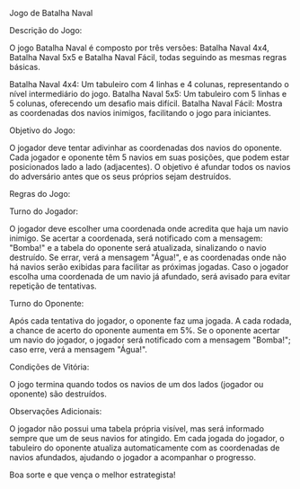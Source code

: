 Jogo de Batalha Naval

Descrição do Jogo:

O jogo Batalha Naval é composto por três versões: Batalha Naval 4x4, Batalha Naval 5x5 e Batalha Naval Fácil, todas seguindo as mesmas regras básicas.

Batalha Naval 4x4: Um tabuleiro com 4 linhas e 4 colunas, representando o nível intermediário do jogo.
Batalha Naval 5x5: Um tabuleiro com 5 linhas e 5 colunas, oferecendo um desafio mais difícil.
Batalha Naval Fácil: Mostra as coordenadas dos navios inimigos, facilitando o jogo para iniciantes.

Objetivo do Jogo:

O jogador deve tentar adivinhar as coordenadas dos navios do oponente. Cada jogador e oponente têm 5 navios em suas posições, que podem estar posicionados lado a lado (adjacentes). O objetivo é afundar todos os navios do adversário antes que os seus próprios sejam destruídos.

Regras do Jogo:

Turno do Jogador:

O jogador deve escolher uma coordenada onde acredita que haja um navio inimigo.
Se acertar a coordenada, será notificado com a mensagem: "Bomba!" e a tabela do oponente será atualizada, sinalizando o navio destruído.
Se errar, verá a mensagem "Água!", e as coordenadas onde não há navios serão exibidas para facilitar as próximas jogadas.
Caso o jogador escolha uma coordenada de um navio já afundado, será avisado para evitar repetição de tentativas.

Turno do Oponente:

Após cada tentativa do jogador, o oponente faz uma jogada.
A cada rodada, a chance de acerto do oponente aumenta em 5%.
Se o oponente acertar um navio do jogador, o jogador será notificado com a mensagem "Bomba!"; caso erre, verá a mensagem "Água!".

Condições de Vitória:

O jogo termina quando todos os navios de um dos lados (jogador ou oponente) são destruídos.

Observações Adicionais:

O jogador não possui uma tabela própria visível, mas será informado sempre que um de seus navios for atingido.
Em cada jogada do jogador, o tabuleiro do oponente atualiza automaticamente com as coordenadas de navios afundados, ajudando o jogador a acompanhar o progresso.


Boa sorte e que vença o melhor estrategista!